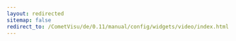 ```yaml
---
layout: redirected
sitemap: false
redirect_to: /CometVisu/de/0.11/manual/config/widgets/video/index.html
---
```


